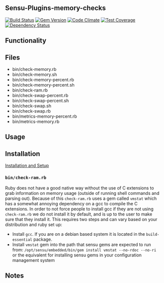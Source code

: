 ## Sensu-Plugins-memory-checks

[![Build Status](https://travis-ci.org/sensu-plugins/sensu-plugins-memory-checks.svg?branch=master)](https://travis-ci.org/sensu-plugins/sensu-plugins-memory-checks)
[![Gem Version](https://badge.fury.io/rb/sensu-plugins-memory-checks.svg)](http://badge.fury.io/rb/sensu-plugins-memory-checks)
[![Code Climate](https://codeclimate.com/github/sensu-plugins/sensu-plugins-memory-checks/badges/gpa.svg)](https://codeclimate.com/github/sensu-plugins/sensu-plugins-memory-checks)
[![Test Coverage](https://codeclimate.com/github/sensu-plugins/sensu-plugins-memory-checks/badges/coverage.svg)](https://codeclimate.com/github/sensu-plugins/sensu-plugins-memory-checks)
[![Dependency Status](https://gemnasium.com/sensu-plugins/sensu-plugins-memory-checks.svg)](https://gemnasium.com/sensu-plugins/sensu-plugins-memory-checks)

## Functionality

## Files
 * bin/check-memory.rb
 * bin/check-memory.sh
 * bin/check-memory-percent.rb
 * bin/check-memory-percent.sh
 * bin/check-ram.rb
 * bin/check-swap-percent.rb
 * bin/check-swap-percent.sh
 * bin/check-swap.sh
 * bin/check-swap.rb
 * bin/metrics-memory-percent.rb
 * bin/metrics-memory.rb

## Usage

## Installation

[Installation and Setup](http://sensu-plugins.io/docs/installation_instructions.html)

### `bin/check-ram.rb`

Ruby does not have a good native way without the use of C extensions to grab information on memory usage (outside of running shell commands and parsing out). Because of this `check-ram.rb` uses a gem called `vmstat` which has a somewhat annoying dependency on a gcc to compile the C extensions. In order to not force people to install gcc if they are not using `check-ram.rb` we do not install it by default, and is up to the user to make sure that they install it. This requires two steps and can vary based on your distribution and ruby set up:
- Install `gcc`. If you are on a debian based system it is located in the `build-essential` package.
- Install `vmstat` gem into the path that sensu gems are expected to run from: `/opt/sensu/embedded/bin/gem install vmstat --no-rdoc --no-ri` or the equivalent for installing sensu gems in your configuration management system

## Notes
